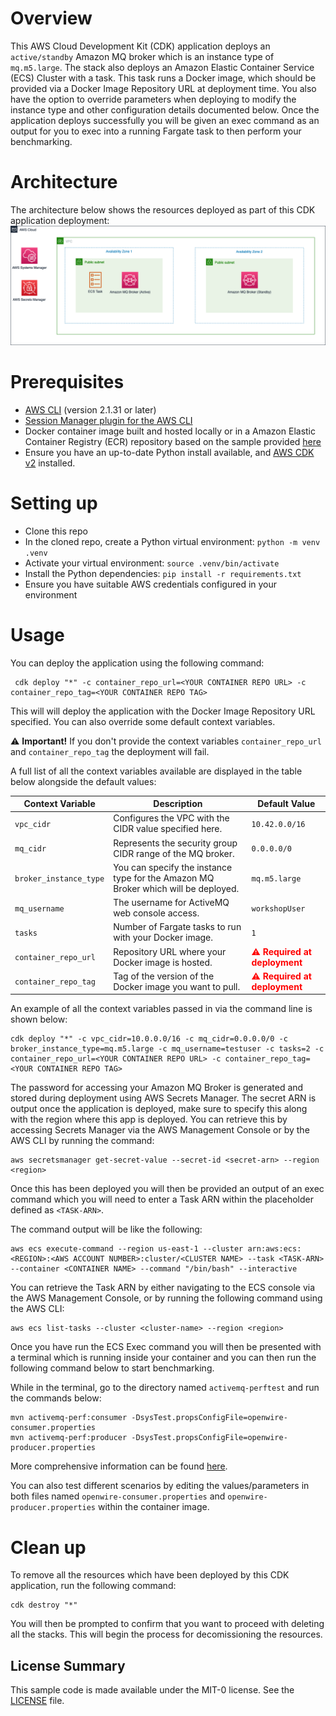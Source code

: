 # Overview
This AWS Cloud Development Kit (CDK) application deploys an `active/standby` Amazon MQ broker which is an instance type of `mq.m5.large`. The stack also deploys an Amazon Elastic Container Service (ECS) Cluster with a task. This task runs a Docker image, which should be provided via a Docker Image Repository URL at deployment time. You also have the option to override parameters when deploying to modify the instance type and other configuration details documented below. Once the application deploys successfully you will be given an exec command as an output for you to exec into a running Fargate task to then perform your benchmarking.

# Architecture
The architecture below shows the resources deployed as part of this CDK application deployment:
![CDK Architecture](Architecture.png)

# Prerequisites
* [AWS CLI](https://docs.aws.amazon.com/cli/latest/userguide/getting-started-install.html) (version 2.1.31 or later)
* [Session Manager plugin for the AWS CLI](https://docs.aws.amazon.com/systems-manager/latest/userguide/session-manager-working-with-install-plugin.html)
* Docker container image built and hosted locally or in a Amazon Elastic Container Registry (ECR) repository based on the sample provided [here](https://github.com/aws-samples/mq-benchmarking-container-image-sample)
* Ensure you have an up-to-date Python install available, and [AWS CDK
v2](https://docs.aws.amazon.com/cdk/v2/guide/home.html) installed.

# Setting up
* Clone this repo
* In the cloned repo, create a Python virtual environment: `python -m venv .venv`
* Activate your virtual environment: `source .venv/bin/activate`
* Install the Python dependencies: `pip install -r requirements.txt`
* Ensure you have suitable AWS credentials configured in your environment

# Usage
You can deploy the application using the following command:
```
 cdk deploy "*" -c container_repo_url=<YOUR CONTAINER REPO URL> -c container_repo_tag=<YOUR CONTAINER REPO TAG>
 ```
 This will will deploy the application with the Docker Image Repository URL specified. You can also override some default context variables.

 :warning: **Important!** If you don't provide the context variables `container_repo_url` and `container_repo_tag` the deployment will fail.
 
  A full list of all the context variables available are displayed in the table below alongside the default values:

| Context Variable    | Description                                                                                                      | Default Value       |
|---------------------|------------------------------------------------------------------------------------------------------------------|---------------------|
| `vpc_cidr`          | Configures the VPC with the CIDR value specified here.                                                           | `10.42.0.0/16`      |
| `mq_cidr`           | Represents the security group CIDR range of the MQ broker.                                                       | `0.0.0.0/0`         |
| `broker_instance_type` | You can specify the instance type for the Amazon MQ Broker which will be deployed.                             | `mq.m5.large`       |
| `mq_username`       | The username for ActiveMQ web console access.                                                                    | `workshopUser`      |
| `tasks`             | Number of Fargate tasks to run with your Docker image.                                                           | `1`                 |
| `container_repo_url`| Repository URL where your Docker image is hosted.                                                                 | <span style="color:red">:warning: **Required at deployment**</span>       |
| `container_repo_tag`| Tag of the version of the Docker image you want to pull.                                                          | <span style="color:red">:warning: **Required at deployment**</span>       |

An example of all the context variables passed in via the command line is shown below:
```
cdk deploy "*" -c vpc_cidr=10.0.0.0/16 -c mq_cidr=0.0.0.0/0 -c broker_instance_type=mq.m5.large -c mq_username=testuser -c tasks=2 -c container_repo_url=<YOUR CONTAINER REPO URL> -c container_repo_tag=<YOUR CONTAINER REPO TAG>
```
The password for accessing your Amazon MQ Broker is generated and stored during deployment using AWS Secrets Manager. The secret ARN is output once the application is deployed, make sure to specify this along with the region where this app is deployed. You can retrieve this by accessing Secrets Manager via the AWS Management Console or by the AWS CLI by running the command:
```
aws secretsmanager get-secret-value --secret-id <secret-arn> --region <region>
```
Once this has been deployed you will then be provided an output of an exec command which you will need to enter a Task ARN within the placeholder defined as `<TASK-ARN>`. 

The command output will be like the following:
```
aws ecs execute-command --region us-east-1 --cluster arn:aws:ecs:<REGION>:<AWS ACCOUNT NUMBER>:cluster/<CLUSTER NAME> --task <TASK-ARN> --container <CONTAINER NAME> --command "/bin/bash" --interactive
```

You can retrieve the Task ARN by either navigating to the ECS console via the AWS Management Console, or by running the following command using the AWS CLI:
```
aws ecs list-tasks --cluster <cluster-name> --region <region>
```
Once you have run the ECS Exec command you will then be presented with a terminal which is running inside your container and you can then run the following command below to start benchmarking.

While in the terminal, go to the directory named `activemq-perftest` and run the commands below:

```
mvn activemq-perf:consumer -DsysTest.propsConfigFile=openwire-consumer.properties 
mvn activemq-perf:producer -DsysTest.propsConfigFile=openwire-producer.properties 
```

More comprehensive information can be found [here](https://github.com/aws-samples/amazon-mq-workshop/blob/master/labs/lab-10.md).


You can also test different scenarios by editing the values/parameters in both files named `openwire-consumer.properties` and `openwire-producer.properties` within the container image. 

# Clean up
To remove all the resources which have been deployed by this CDK application, run the following command:
```
cdk destroy "*"
```
You will then be prompted to confirm that you want to proceed with deleting all the stacks. This will begin the process for decomissioning the resources.

## License Summary
This sample code is made available under the MIT-0 license. See the [LICENSE](./LICENSE) file.
